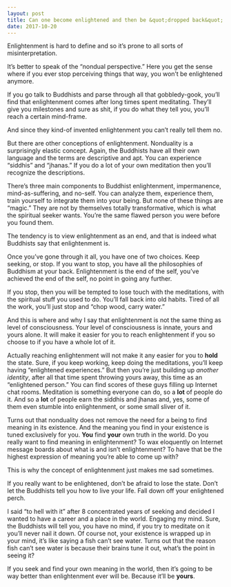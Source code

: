 ```yaml
---
layout: post
title: Can one become enlightened and then be &quot;dropped back&quot; to one&#39;s previous state?
date: 2017-10-20
---
```


<p>Enlightenment is hard to define and so it’s prone to all sorts of misinterpretation.</p><p>It’s better to speak of the “nondual perspective.” Here you get the sense where if you ever stop perceiving things that way, you won’t be enlightened anymore.</p><p>If you go talk to Buddhists and parse through all that gobbledy-gook, you’ll find that enlightenment comes after long times spent meditating. They’ll give you milestones and sure as shit, if you do what they tell you, you’ll reach a certain mind-frame.</p><p>And since they kind-of invented enlightenment you can’t really tell them no.</p><p>But there are other conceptions of enlightenment. Nonduality is a surprisingly elastic concept. Again, the Buddhists have all their own language and the terms are descriptive and apt. You can experience “siddhis” and “jhanas.” If you do a lot of your own meditation then you’ll recognize the descriptions.</p><p>There’s three main components to Buddhist enlightenment, impermanence, mind-as-suffering, and no-self. You can analyze them, experience them, train yourself to integrate them into your being. But none of these things are “magic.” They are not by themselves totally transformative, which is what the spiritual seeker wants. You’re the same flawed person you were before you found them.</p><p>The tendency is to view enlightenment as an end, and that is indeed what Buddhists say that enlightenment is.</p><p>Once you’ve gone through it all, you have one of two choices. Keep seeking, or stop. If you want to stop, you have all the philosophies of Buddhism at your back. Enlightenment is the end of the self, you’ve achieved the end of the self, no point in going any further.</p><p>If you stop, then you will be tempted to lose touch with the meditations, with the spiritual stuff you used to do. You’ll fall back into old habits. Tired of all the work, you’ll just stop and “chop wood, carry water.”</p><p>And this is where and why I say that enlightenment is not the same thing as level of consciousness. Your level of consciousness is innate, yours and yours alone. It will make it easier for you to reach enlightenment if you so choose to if you have a whole lot of it.</p><p>Actually reaching enlightenment will not make it any easier for you to <b>hold</b> the state. Sure, if you keep working, keep doing the meditations, you’ll keep having “enlightened experiences.” But then you’re just building up <i>another identity</i>, after all that time spent throwing yours away, this time as an “enlightened person.” You can find scores of these guys filling up Internet chat rooms. Meditation is something everyone can do, so a <b>lot</b> of people do it. And so a <b>lot</b> of people earn the siddhis and jhanas and, yes, some of them even stumble into enlightenment, or some small sliver of it.</p><p>Turns out that nonduality does not remove the need for a being to find meaning in its existence. And the meaning you find in your existence is tuned exclusively for you. <b>You</b> find <b>your</b> own truth in the world. Do you really want to find meaning in enlightenment? To wax eloquently on Internet message boards about what is and isn’t enlightenment? To have that be the highest expression of meaning you’re able to come up with?</p><p>This is why the concept of enlightenment just makes me sad sometimes.</p><p>If you really want to be enlightened, don’t be afraid to lose the state. Don’t let the Buddhists tell you how to live your life. Fall down off your enlightened perch.</p><p>I said “to hell with it” after 8 concentrated years of seeking and decided I wanted to have a career and a place in the world. Engaging my mind. Sure, the Buddhists will tell you, you have no mind, if you try to meditate on it you’ll never nail it down. Of course not, your existence is wrapped up in your mind, it’s like saying a fish can’t see water. Turns out that the reason fish can’t see water is because their brains tune it out, what’s the point in seeing it?</p><p>If you seek and find your own meaning in the world, then it’s going to be way better than enlightenment ever will be. Because it’ll be <b>yours</b>.</p>
